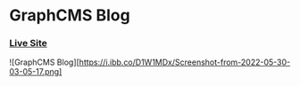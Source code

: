 # GraphCMS Blog
### [Live Site](https://graphcms-blog-rqpedia.vercel.app/)

![GraphCMS Blog][https://i.ibb.co/D1W1MDx/Screenshot-from-2022-05-30-03-05-17.png]
